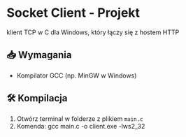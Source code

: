 # Socket Client - Projekt 

klient TCP w C dla Windows, który łączy się z hostem HTTP

## 📥 Wymagania
- Kompilator GCC (np. MinGW w Windows)


## 🛠 Kompilacja
1. Otwórz terminal w folderze z plikiem `main.c`
2. Komenda:
gcc main.c -o client.exe -lws2_32